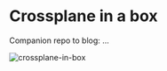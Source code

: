 # Crossplane in a box

<!-- TODO:(piotr1215) add blog link when ready -->

Companion repo to blog: ...

![crossplane-in-box](http://www.plantuml.com/plantuml/proxy?cache=yes&src=https://raw.githubusercontent.com/Piotr1215/dca-prep-kit/master/diagrams/local-crossplane-box.puml&fmt=png)

